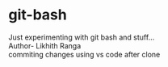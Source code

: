 # git-bash
Just experimenting with git bash and stuff...<br> Author- Likhith Ranga <br>
commiting changes using vs code after clone
